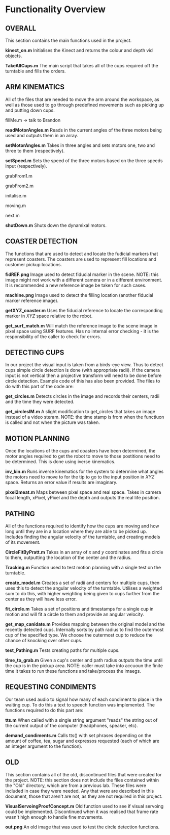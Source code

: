 Functionality Overview
=========================


OVERALL
-----------
This section contains the main functions used in the project.

__kinect_on.m__  Initialises the Kinect and returns the colour and depth vid objects.

__TakeAllCups.m__ The main script that takes all of the cups required off the turntable and fills the orders.

ARM KINEMATICS
-----------
All of the files that are needed to move the arm around the workspace, as well as those used to go through predefined movements such as picking up and putting down cups.

fillMe.m -> talk to Brandon

__readMotorAngles.m__ Reads in the current angles of the three motors being used and outputs them in an array.

__setMotorAngles.m__ Takes in three angles and sets motors one, two and three to them (respectively).

__setSpeed.m__ Sets the speed of the three motors based on the three speeds input (respectively).

grabFrom1.m

grabFrom2.m

initalise.m

moving.m

next.m

__shutDown.m__ Shuts down the dynamixal motors.

COASTER DETECTION
-----------
The functions that are used to detect and locate the fudicial markers that represent coasters.  The coasters are used to represent fill locations and customer pickup locations.

__fidREF.png__ Image used to detect fiducial marker in the scene. NOTE: this image might not work with a different camera or in a different environment.  It is recommended a new reference image be taken for such cases.

__machine.png__ Image used to detect the filling location (another fiducial marker reference image).

__getXYZ_coaster.m__ Uses the fiducial reference to locate the corresponding marker in *XYZ* space relative to the robot.

__get_surf_match.m__ Will match the reference image to the scene image in pixel space using SURF features.  Has no internal error checking - it is the responsibility of the caller to check for errors.

DETECTING CUPS
-----------
In our project the visual input is taken from a birds-eye view.  Thus to detect cups simple circle detection is done (with appropriate radii).  If the camera input is not vertical then a projective transform will need to be done before circle detection.  Example code of this has also been provided.  The files to do with this part of the code are:

__get_circles.m__ Detects circles in the image and records their centers, radii and the time they were detected.

__get_circlesIM.m__ A slight modification to get_circles that takes an image instead of a video steram.  NOTE: the time stamp is from when the functiuon is called and not when the picture was taken.

MOTION PLANNING
-----------
Once the locations of the cups and coasters have been determined, the motor angles required to get the robot to move to those postitions need to be determined.  This is done using iverse kinematics.

__inv_kin.m__ Runs inverse kinematics for the system to determine what angles the motors need to move to for the tip to go to the input position in *XYZ* space.  Returns an error value if results are imaginary.

__pixel2meat.m__ Maps between pixel space and real space. Takes in camera focal length, xPixel, yPixel and the depth and outputs the real life position.

PATHING
-----------
All of the functions required to identify how the cups are moving and how long until they are in a location where they are able to be picked up.  Includes finding the angular velocity of the turntable, and creating models of its movement.

__CircleFitByPratt.m__ Takes in an array of *x* and *y* coordinates and fits a circle to them, outputting the location of the center and the radius.

__Tracking.m__ Function used to test motion planning with a single test on the turntable.

__create_model.m__ Creates a set of radii and centers for multiple cups, then uses this to detect the angular velocity of the turntable.  Utilises a weighted sum to do this, with higher weighting being given to cups further from the center as they will have less error.

__fit_circle.m__ Takes a set of positions and timestamps for a single cup in motion and will fit a circle to them and provide an angular velocity.

__get_map_canidate.m__ Provides mapping between the original model and the recently detected cups.  Internally sorts by path radius to find the outermost cup of the specified type.  We choose the outermost cup to reduce the chance of knocking over other cups.

__test_Pathing.m__ Tests creating paths for multiple cups. 

__time_to_grab.m__ Given a cup's center and path radius outputs the time until the cup is in the pickup area. NOTE: caller must take into accuoun the finite time it takes to run these functions and take/process the imaegs.

REQUESTING CONDIMENTS
-----------
Our team used audio to signal how many of each condiment to place in the waiting cup.  To do this a text to speech function was implemented.  The functions required to do this part are:

__tts.m__ When called with a single string argument "reads" the string out of the current output of the computer (headphones, speaker, etc).

__demand_condiments.m__ Calls tts() with set phrases depending on the amount of coffee, tea, sugar and expressos requested (each of which are an integer argument to the function).

OLD
-----------
This section contains all of the old, discontinued files that were created for the project. NOTE: this section does not include the files contained within the "Old" directory, which are from a previous lab.  These files were included in case they were needed.  Any that were are described in this document, those that aren't are not, as they are not required in this project.

__VisualServoingProofConcept.m__ Old function used to see if visual servoing could be implemented.  Discontinued when it was realised that frame rate wasn't high enough to handle fine movements.

__out.png__ An old image that was used to test the circle detection functions.
